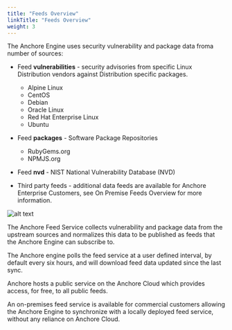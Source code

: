 ```yaml
---
title: "Feeds Overview"
linkTitle: "Feeds Overview"
weight: 3
---
```


The Anchore Engine uses security vulnerability and package data froma number of sources:

- Feed **vulnerabilities** - security advisories from specific Linux Distribution vendors against Distribution specific packages.

    - Alpine Linux
    - CentOS
    - Debian
    - Oracle Linux
    - Red Hat Enterprise Linux
    - Ubuntu

- Feed **packages** - Software Package Repositories

    - RubyGems.org
    - NPMJS.org

- Feed **nvd** - NIST National Vulnerability Database (NVD)
- Third party feeds - additional data feeds are available for Anchore Enterprise Customers, see On Premise Feeds Overview for more information.

![alt text](https://s3.amazonaws.com/cdn.freshdesk.com/data/helpdesk/attachments/production/36001117531/original/tvlqwhSlW0iZTgvQXeBooxXV7kN6gY6BGA?1518788919)

The Anchore Feed Service collects vulnerability and package data from the upstream sources and normalizes this data to be published as feeds that the Anchore Engine can subscribe to.

The Anchore engine polls the feed service at a user defined interval, by default every six hours, and will download feed data updated since the last sync.

Anchore hosts a public service on the Anchore Cloud which provides access, for free, to all public feeds.

An on-premises feed service is available for commercial customers allowing the Anchore Engine to synchronize with a locally deployed feed service, without any reliance on Anchore Cloud.

